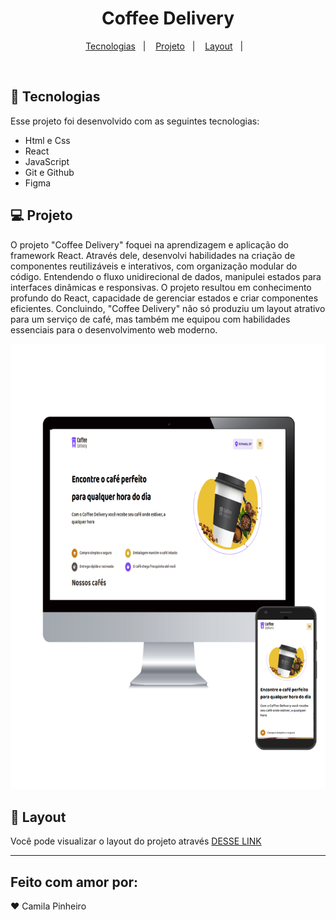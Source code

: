 <h1 align="center">Coffee Delivery</h1>

<p align="center">
  <a href="#-tecnologias">Tecnologias</a>&nbsp;&nbsp;&nbsp;|&nbsp;&nbsp;&nbsp;
  <a href="#-projeto">Projeto</a>&nbsp;&nbsp;&nbsp;|&nbsp;&nbsp;&nbsp;
  <a href="#-layout">Layout</a>&nbsp;&nbsp;&nbsp;|&nbsp;&nbsp;&nbsp;
</p>
<br>

## 🚀 Tecnologias

Esse projeto foi desenvolvido com as seguintes tecnologias:

- Html e Css
- React
- JavaScript
- Git e Github
- Figma

## 💻 Projeto

O projeto "Coffee Delivery" foquei na aprendizagem e aplicação do framework React. Através dele, desenvolvi habilidades na criação de componentes reutilizáveis e interativos, com organização modular do código. Entendendo o fluxo unidirecional de dados, manipulei estados para interfaces dinâmicas e responsivas. O projeto resultou em conhecimento profundo do React, capacidade de gerenciar estados e criar componentes eficientes. Concluindo, "Coffee Delivery" não só produziu um layout atrativo para um serviço de café, mas também me equipou com habilidades essenciais para o desenvolvimento web moderno.


<img src="/public/coffees/img.png" alt="imagem-layout">

## 🔖 Layout

Você pode visualizar o layout do projeto através [DESSE LINK](https://github.com/MilaPinheiro/coffee_Delivery)

--- 
## Feito com amor por:

♥ Camila Pinheiro